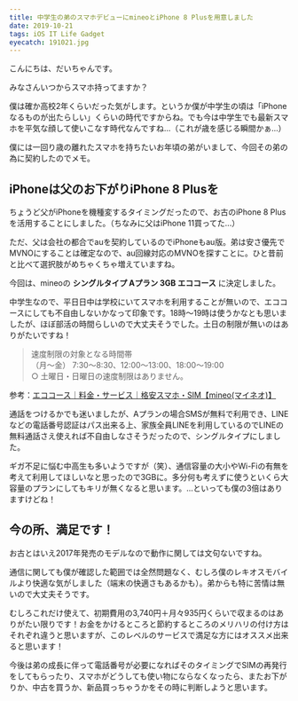 ```yaml
---
title: 中学生の弟のスマホデビューにmineoとiPhone 8 Plusを用意しました
date: 2019-10-21
tags: iOS IT Life Gadget
eyecatch: 191021.jpg
---
```


こんにちは、だいちゃんです。

みなさんいつからスマホ持ってますか？

僕は確か高校2年くらいだった気がします。というか僕が中学生の頃は「iPhoneなるものが出たらしい」くらいの時代ですからね。でも今は中学生でも最新スマホを平気な顔して使いこなす時代なんですね...（これが歳を感じる瞬間かぁ...）

僕には一回り歳の離れたスマホを持ちたいお年頃の弟がいまして、今回その弟の為に契約したのでメモ。

## iPhoneは父のお下がりiPhone 8 Plusを

ちょうど父がiPhoneを機種変するタイミングだったので、お古のiPhone 8 Plusを活用することにしました。（ちなみに父はiPhone 11買ってた...）

ただ、父は会社の都合でauを契約しているのでiPhoneもau版。弟は安さ優先でMVNOにすることは確定なので、au回線対応のMVNOを探すことに。ひと昔前と比べて選択肢がめちゃくちゃ増えていますね。

今回は、mineoの **シングルタイプ Aプラン 3GB エココース** に決定しました。

中学生なので、平日日中は学校にいてスマホを利用することが無いので、エココースにしても不自由しないかなって印象です。18時〜19時は使うかなとも思いましたが、ほぼ部活の時間らしいので大丈夫そうでした。土日の制限が無いのはありがたいですね！

> 速度制限の対象となる時間帯    
 （月～金） 7:30〜8:30、12:00〜13:00、18:00〜19:00    
 ○ 土曜日・日曜日の速度制限はありません。

参考：[エココース｜料金・サービス｜格安スマホ・SIM【mineo(マイネオ)】](https://mineo.jp/service/data/eco/)

通話をつけるかでも迷いましたが、Aプランの場合SMSが無料で利用でき、LINEなどの電話番号認証はパス出来る上、家族全員LINEを利用しているのでLINEの無料通話さえ使えれば不自由しなさそうだったので、シングルタイプにしました。

ギガ不足に悩む中高生も多いようですが（笑）、通信容量の大小やWi-Fiの有無を考えて利用してほしいなと思ったので3GBに。多分何も考えずに使うといくら大容量のプランにしてもキリが無くなると思います。...といっても僕の3倍はありますけどね！


## 今の所、満足です！

お古とはいえ2017年発売のモデルなので動作に関しては文句ないですね。

通信に関しても僕が確認した範囲では全然問題なく、むしろ僕のレキオスモバイルより快適な気がしました（端末の快適さもあるかも）。弟からも特に苦情は無いので大丈夫そうです。

むしろこれだけ使えて、初期費用の3,740円＋月々935円くらいで収まるのはありがたい限りです！お金をかけるところと節約するところのメリハリの付け方はそれぞれ違うと思いますが、このレベルのサービスで満足な方にはオススメ出来ると思います！

今後は弟の成長に伴って電話番号が必要になればそのタイミングでSIMの再発行をしてもらったり、スマホがどうしても使い物にならなくなったら、またお下がりか、中古を買うか、新品買っちゃうかをその時に判断しようと思います。
